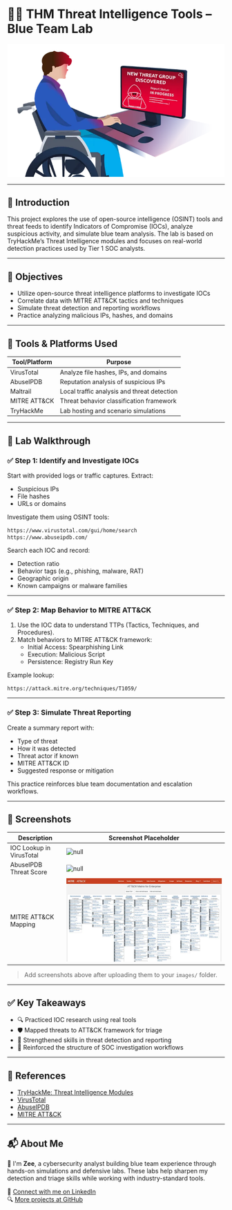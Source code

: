 # 🕵️‍♂️ THM Threat Intelligence Tools – Blue Team Lab

![null](THM-Cover.webp) <!-- Replace this with a cover image -->

---

## 📘 Introduction

This project explores the use of open-source intelligence (OSINT) tools and threat feeds to identify Indicators of Compromise (IOCs), analyze suspicious activity, and simulate blue team analysis. The lab is based on TryHackMe’s Threat Intelligence modules and focuses on real-world detection practices used by Tier 1 SOC analysts.

---

## 🎯 Objectives

- Utilize open-source threat intelligence platforms to investigate IOCs
- Correlate data with MITRE ATT&CK tactics and techniques
- Simulate threat detection and reporting workflows
- Practice analyzing malicious IPs, hashes, and domains

---

## 🧰 Tools & Platforms Used

| Tool/Platform        | Purpose                                    |
|----------------------|--------------------------------------------|
| VirusTotal           | Analyze file hashes, IPs, and domains      |
| AbuseIPDB            | Reputation analysis of suspicious IPs      |
| Maltrail             | Local traffic analysis and threat detection|
| MITRE ATT&CK         | Threat behavior classification framework   |
| TryHackMe            | Lab hosting and scenario simulations       |

---

## 🧪 Lab Walkthrough

### ✅ Step 1: Identify and Investigate IOCs

Start with provided logs or traffic captures. Extract:

- Suspicious IPs
- File hashes
- URLs or domains

Investigate them using OSINT tools:

```plaintext
https://www.virustotal.com/gui/home/search
https://www.abuseipdb.com/
```

Search each IOC and record:

- Detection ratio
- Behavior tags (e.g., phishing, malware, RAT)
- Geographic origin
- Known campaigns or malware families

---

### ✅ Step 2: Map Behavior to MITRE ATT&CK

1. Use the IOC data to understand TTPs (Tactics, Techniques, and Procedures).
2. Match behaviors to MITRE ATT&CK framework:
   - Initial Access: Spearphishing Link
   - Execution: Malicious Script
   - Persistence: Registry Run Key

Example lookup:  
```plaintext
https://attack.mitre.org/techniques/T1059/
```

---

### ✅ Step 3: Simulate Threat Reporting

Create a summary report with:

- Type of threat
- How it was detected
- Threat actor if known
- MITRE ATT&CK ID
- Suggested response or mitigation

This practice reinforces blue team documentation and escalation workflows.

---

## 📸 Screenshots

| Description                  | Screenshot Placeholder            |
|------------------------------|-----------------------------------|
| IOC Lookup in VirusTotal     | ![null](images/ti-virustotal.png) |
| AbuseIPDB Threat Score       | ![null](images/ti-abuseipdb.png)  |
| MITRE ATT&CK Mapping         | ![null](Mitre-cover.webp)      |

> Add screenshots above after uploading them to your `images/` folder.

---

## ✅ Key Takeaways

- 🔍 Practiced IOC research using real tools  
- 🛡️ Mapped threats to ATT&CK framework for triage  
- 🧠 Strengthened skills in threat detection and reporting  
- 🧾 Reinforced the structure of SOC investigation workflows  

---

## 📎 References

- [TryHackMe: Threat Intelligence Modules](https://tryhackme.com/)
- [VirusTotal](https://www.virustotal.com/)
- [AbuseIPDB](https://www.abuseipdb.com/)
- [MITRE ATT&CK](https://attack.mitre.org/)

---

## 📬 About Me

👋 I'm **Zee**, a cybersecurity analyst building blue team experience through hands-on simulations and defensive labs. These labs help sharpen my detection and triage skills while working with industry-standard tools.

🔗 [Connect with me on LinkedIn](https://www.linkedin.com/in/zee-williams)  
🔍 [More projects at GitHub](https://github.com/zeewilliams)
```
